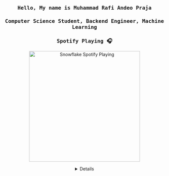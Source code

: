 <h3 align="center" id="begin"><samp> Hello, My name is <b><a>Muhammad Rafi Andeo Praja</a> </b></h3>
<h3 align="center" id="begin"><samp>Computer Science Student, Backend Engineer, Machine Learning</h3>

<div align="center">
<h3 id="spotify-playing-"><samp>Spotify Playing 🎧</h3>
<p>
  <a href="https://open.spotify.com/user/31jgelqr34d2p6l5qnc42laaqogq">
   <img src="https://spotify-github-profile.vercel.app/api/view?uid=31jgelqr34d2p6l5qnc42laaqogq&cover_image=true&theme=natemoo-re&show_offline=true&background_color=121212&bar_color=53b14f&bar_color_cover=true" alt="Snowflake Spotify Playing" width="350" />
  </a>
</p>
<details align="center" id="details">
<div align="center">

<h3 align="center" id="begin"><samp>Github Stats 📊</h3>
<br>
<p align='center'>
<img src="https://github-readme-stats.vercel.app/api?username=RafiAndeo&show_icons=true&theme=github_dark">
</p>

<hr>
<br>

<h3 align="center" id="begin"><samp>Most Used Languages 📚</h3>
<br>
<p align='center'>
<img src="https://github-readme-stats.vercel.app/api/top-langs/?username=RafiAndeo&theme=github_dark&hide_border=true&no-bg=true&no-frame=true&langs_count=10&layout=compact">
</p>
<p align='center'>
</p>

<p align="center"> <a href="https://github.com/RafiAndeo?tab=repositories&q=&type=&language=python&sort=" target="_blank"> <img src="https://img.shields.io/badge/python-000000?style=for-the-badge&logo=python&logoColor=ffdd54" </a>
<a href="https://github.com/RafiAndeo?tab=repositories&q=&type=&language=javascript&sort=" target="_blank"> <img src="https://img.shields.io/badge/-Javascript-000000?style=flat&logo=javascript" </a>
<a href="https://github.com/RafiAndeo?tab=repositories&q=&type=&language=go&sort=" target="_blank"> <img src="https://img.shields.io/badge/-Go-000000?style=flat&logo=go" </a>
<a href="https://github.com/RafiAndeo?tab=repositories&q=&type=&language=typescript&sort=" target="_blank"> <img src="https://img.shields.io/badge/-Typescript-000000?style=flat&logo=typescript" </a>
<a href="https://github.com/RafiAndeo?tab=repositories&q=&type=&language=php&sort=" target="_blank"> <img src="https://img.shields.io/badge/-PHP-000000?style=flat&logo=php" </a>
<a href="https://github.com/RafiAndeo?tab=repositories&q=&type=&language=c%2B%2B&sort=" target="_blank"> <img src="https://img.shields.io/badge/-C++-000000?style=flat&logo=C%2B%2B&logoColor=00599C" </a>
<a href="https://github.com/RafiAndeo?tab=repositories&q=&type=&language=jupyter+notebook&sort=" target="_blank"> <img src="https://img.shields.io/badge/-Jupyter_Notebook-000000?style=flat&logo=jupyter" </a>
<a href="https://github.com/RafiAndeo?tab=repositories&q=&type=&language=java&sort=" target="_blank"> <img src="https://img.shields.io/badge/-Java-000000?style=flat&logo=openjdk" </a>

<hr>
<br>

<h3 align="center" id="begin"><samp>Connect With Me 🔗</h3>
<p align="center"> <a href="https://www.linkedin.com/in/muhammad-rafi-andeo-praja-192a4421b/" target="_blank"> <img src="https://img.shields.io/badge/-Linkedin-000000?style=flat&logo=linkedin" </a>
<a href="https://www.instagram.com/rafi.andeo/" target="_blank"> <img src="https://img.shields.io/badge/-Instagram-000000?style=flat&logo=instagram" </a>

<hr>
<br>  

<h3 align="center" id="begin"><samp>Visitors Count 🌐</h3>
  
![](https://komarev.com/ghpvc/?username=RafiAndeo&color=blue)
  
</details>
